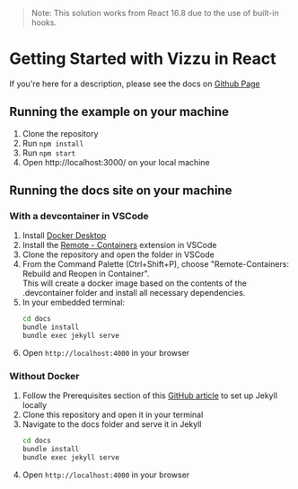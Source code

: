 > Note: This solution works from React 16.8 due to the use of built-in hooks.

# Getting Started with Vizzu in React

If you're here for a description, please see the docs on [Github Page](https://vizzuhq.github.io/vizzu-react-example/)

## Running the example on your machine

1. Clone the repository
2. Run `npm install`
3. Run `npm start`
4. Open http://localhost:3000/ on your local machine

## Running the docs site on your machine

### With a devcontainer in VSCode

1. Install [Docker Desktop](https://www.docker.com/products/docker-desktop)
2. Install the [Remote \- Containers](https://marketplace.visualstudio.com/items?itemName=ms-vscode-remote.remote-containers) extension in VSCode
3. Clone the repository and open the folder in VSCode
4. From the Command Palette (Ctrl+Shift+P), choose "Remote-Containers: Rebuild and Reopen in Container".  
   This will create a docker image based on the contents of the .devcontainer folder and install all necessary dependencies.
5. In your embedded terminal:
   ```bash
   cd docs
   bundle install
   bundle exec jekyll serve
   ```
6. Open `http://localhost:4000` in your browser

### Without Docker

1. Follow the Prerequisites section of this [GitHub article](https://docs.github.com/en/pages/setting-up-a-github-pages-site-with-jekyll/testing-your-github-pages-site-locally-with-jekyll#prerequisites) to set up Jekyll locally
2. Clone this repository and open it in your terminal
3. Navigate to the docs folder and serve it in Jekyll
   ```bash
   cd docs
   bundle install
   bundle exec jekyll serve
   ```
4. Open `http://localhost:4000` in your browser
